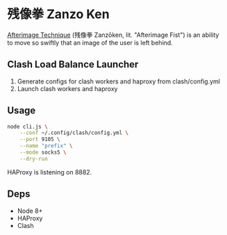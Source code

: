 残像拳 Zanzo Ken
============

[Afterimage Technique](http://dragonball.wikia.com/wiki/Afterimage_Technique) (残像拳 Zanzōken, lit. "Afterimage Fist") is an ability to move so swiftly that an image of the user is left behind.

## Clash Load Balance Launcher

1. Generate configs for clash workers and haproxy from clash/config.yml
2. Launch clash workers and haproxy

## Usage

```bash
node cli.js \
    --conf ~/.config/clash/config.yml \
    --port 9105 \
    --name "prefix" \
    --mode socks5 \
    --dry-run
```

HAProxy is listening on 8882.

## Deps

* Node 8+
* HAProxy
* Clash
